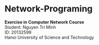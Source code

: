 # Network-Programing
<b>Exercise in Computer Network Course</b>
</br>
Student: Nguyen Tri Minh
</br>
ID: 20132599
</br>
Hanoi University of Science and Technology
